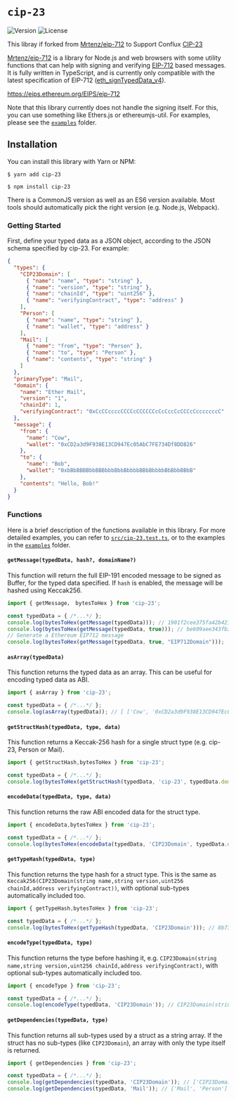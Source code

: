 # `cip-23`

![Version](https://img.shields.io/npm/v/cip-23)
![License](https://img.shields.io/github/license/conflux-fans/cip-23)

This libray if forked from [Mrtenz/eip-712](https://github.com/Mrtenz/eip-712) to Support Conflux [CIP-23](https://github.com/Conflux-Chain/CIPs/blob/2d9fdbdb08f66f705348669a6cd85e2d53509e97/CIPs/cip-23.md)

[Mrtenz/eip-712](https://github.com/Mrtenz/eip-712) is a library for Node.js and web browsers with some utility functions that can help with signing and verifying [EIP-712](https://eips.ethereum.org/EIPS/eip-712) based messages. It is fully written in TypeScript, and is currently only compatible with the latest specification of EIP-712 ([eth_signTypedData_v4](https://docs.metamask.io/guide/signing-data.html#sign-typed-data-v4)).

https://eips.ethereum.org/EIPS/eip-712

Note that this library currently does not handle the signing itself. For this, you can use something like Ethers.js or ethereumjs-util. For examples, please see the [`examples`](https://github.com/conflux-fans/cip-23/blob/master/examples) folder.

## Installation

You can install this library with Yarn or NPM:

```
$ yarn add cip-23
```

```
$ npm install cip-23
```

There is a CommonJS version as well as an ES6 version available. Most tools should automatically pick the right version (e.g. Node.js, Webpack).

### Getting Started

First, define your typed data as a JSON object, according to the JSON schema specified by cip-23. For example:

```json
{
  "types": {
    "CIP23Domain": [
      { "name": "name", "type": "string" },
      { "name": "version", "type": "string" },
      { "name": "chainId", "type": "uint256" },
      { "name": "verifyingContract", "type": "address" }
    ],
    "Person": [
      { "name": "name", "type": "string" },
      { "name": "wallet", "type": "address" }
    ],
    "Mail": [
      { "name": "from", "type": "Person" },
      { "name": "to", "type": "Person" },
      { "name": "contents", "type": "string" }
    ]
  },
  "primaryType": "Mail",
  "domain": {
    "name": "Ether Mail",
    "version": "1",
    "chainId": 1,
    "verifyingContract": "0xCcCCccccCCCCcCCCCCCcCcCccCcCCCcCcccccccC"
  },
  "message": {
    "from": {
      "name": "Cow",
      "wallet": "0xCD2a3d9F938E13CD947Ec05AbC7FE734Df8DD826"
    },
    "to": {
      "name": "Bob",
      "wallet": "0xbBbBBBBbbBBBbbbBbbBbbbbBBbBbbbbBbBbbBBbB"
    },
    "contents": "Hello, Bob!"
  }
}
```

### Functions

Here is a brief description of the functions available in this library. For more detailed examples, you can refer to [`src/cip-23.test.ts`](https://github.com/conflux-fans/cip-23/blob/master/src/cip-23.test.ts), or to the examples in the [`examples`](https://github.com/conflux-fans/cip-23/blob/master/examples) folder.

#### `getMessage(typedData, hash?, domainName?)`

This function will return the full EIP-191 encoded message to be signed as Buffer, for the typed data specified. If `hash` is enabled, the message will be hashed using Keccak256.

```js
import { getMessage， bytesToHex } from 'cip-23';

const typedData = { /*...*/ };
console.log(bytesToHex(getMessage(typedData))); // 1901f2cee375fa42b42143804025fc449deafd50cc031ca257e0b194a650a912090fc52c0ee5d84264471806290a3f2c4cecfc5490626bf912d01f240d7a274b371e
console.log(bytesToHex(getMessage(typedData, true))); // be609aee343fb3c4b28e1df9e632fca64fcfaede20f02e86244efddf30957bd2
// Generate a Ethereum EIP712 message
console.log(bytesToHex(getMessage(typedData, true, "EIP712Domain")));
```

#### `asArray(typedData)`

This function returns the typed data as an array. This can be useful for encoding typed data as ABI.

```js
import { asArray } from 'cip-23';

const typedData = { /*...*/ };
console.log(asArray(typedData)); // [ ['Cow', '0xCD2a3d9F938E13CD947Ec05AbC7FE734Df8DD826'], ['Bob', '0xbBbBBBBbbBBBbbbBbbBbbbbBBbBbbbbBbBbbBBbB'], 'Hello, Bob!' ]
```

#### `getStructHash(typedData, type, data)`

This function returns a Keccak-256 hash for a single struct type (e.g. cip-23, Person or Mail).

```js
import { getStructHash,bytesToHex } from 'cip-23';

const typedData = { /*...*/ };
console.log(bytesToHex(getStructHash(typedData, 'cip-23', typedData.domain))); // f2cee375fa42b42143804025fc449deafd50cc031ca257e0b194a650a912090f
```

#### `encodeData(typedData, type, data)`

This function returns the raw ABI encoded data for the struct type.

```js
import { encodeData,bytesToHex } from 'cip-23';

const typedData = { /*...*/ };
console.log(bytesToHex(encodeData(typedData, 'CIP23Domain', typedData.domain))); // 8b73c3c69bb8fe3d512ecc4cf759cc79239f7b179b0ffacaa9a75d522b39400fc70ef06638535b4881fafcac8287e210e3769ff1a8e91f1b95d6246e61e4d3c6c89efdaa54c0f20c7adf612882df0950f5a951637e0307cdcb4c672f298b8bc60000000000000000000000000000000000000000000000000000000000000001000000000000000000000000cccccccccccccccccccccccccccccccccccccccc
```

#### `getTypeHash(typedData, type)`

This function returns the type hash for a struct type. This is the same as `Keccak256(CIP23Domain(string name,string version,uint256 chainId,address verifyingContract))`, with optional sub-types automatically included too.

```js
import { getTypeHash,bytesToHex } from 'cip-23';

const typedData = { /*...*/ };
console.log(bytesToHex(getTypeHash(typedData, 'CIP23Domain'))); // 8b73c3c69bb8fe3d512ecc4cf759cc79239f7b179b0ffacaa9a75d522b39400f
```

#### `encodeType(typedData, type)`

This function returns the type before hashing it, e.g. `CIP23Domain(string name,string version,uint256 chainId,address verifyingContract)`, with optional sub-types automatically included too.

```js
import { encodeType } from 'cip-23';

const typedData = { /*...*/ };
console.log(encodeType(typedData, 'CIP23Domain')); // CIP23Domain(string name,string version,uint256 chainId,address verifyingContract)
```

#### `getDependencies(typedData, type)`

This function returns all sub-types used by a struct as a string array. If the struct has no sub-types (like `CIP23Domain`), an array with only the type itself is returned.

```js
import { getDependencies } from 'cip-23';

const typedData = { /*...*/ };
console.log(getDependencies(typedData, 'CIP23Domain')); // ['CIP23Domain']
console.log(getDependencies(typedData, 'Mail')); // ['Mail', 'Person']
```
